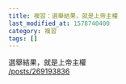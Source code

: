 ```yaml
---
title: 複習：選舉結果，就是上帝主權
last_modified_at: 1578740400
category: 複習
tags: []
---
```


<p>選舉結果，就是上帝主權<br>
<a href="/posts/269193836" target="_blank">/posts/269193836</a></p>

<p>&nbsp;</p>

